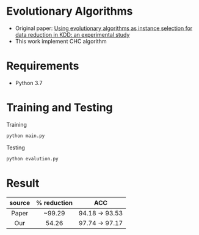 # Evolutionary Algorithms
- Original paper: [Using evolutionary algorithms as instance selection for data reduction in KDD: an experimental study](https://ieeexplore.ieee.org/document/1255391)
- This work implement CHC algorithm

# Requirements
- Python 3.7

# Training and Testing
Training 
```bash
python main.py
```

Testing
```bash
python evalution.py 
```

# Result
| source | % reduction  | ACC  |
| :-----: | :-: | :-: |
| Paper | ~99.29 | 94.18 -> 93.53 |
| Our | 54.26 | 97.74 -> 97.17 |
